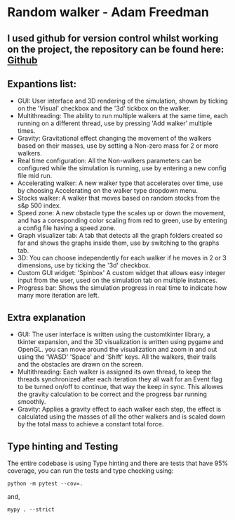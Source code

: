 # Random walker - Adam Freedman
I used github for version control whilst working on the project, the repository can be found here: [Github](https://github.com/adamfreedma/intro-simulation-project)
---
## Expantions list:
- GUI: User interface and 3D rendering of the simulation, shown by ticking on the 'Visual' checkbox and the '3d' tickbox on the walker.
- Multithreading: The ability to run multiple walkers at the same time, each running on a different thread, use by pressing 'Add walker' multiple times.
- Gravity: Gravitational effect changing the movement of the walkers based on their masses, use by setting a Non-zero mass for 2 or more walkers.
- Real time configuration: All the Non-walkers parameters can be configured while the simulation is running, use by entering a new config file mid run.
- Accelerating walker: A new walker type that accelerates over time, use by choosing Accelerating on the walker type dropdown menu.
- Stocks walker: A walker that moves based on random stocks from the s&p 500 index.
- Speed zone: A new obstacle type the scales up or down the movement, and has a coresponding color scaling from red to green, use by entering a config file having a speed zone.
- Graph visualizer tab: A tab that detects all the graph folders created so far and shows the graphs inside them, use by switching to the graphs tab.
- 3D: You can choose independently for each walker if he moves in 2 or 3 dimensions, use by ticking the '3d' checkbox.
- Custom GUI widget: 'Spinbox' A custom widget that allows easy integer input from the user, used on the simulation tab on multiple instances.
- Progress bar: Shows the simulation progress in real time to indicate how many more iteration are left.

## Extra explanation
- GUI: The user interface is written using the customtkinter library, a tkinter expansion, and the 3D visualization is written using pygame and OpenGL. you can move around the visualization and zoom in and out using the 'WASD' 'Space' and 'Shift' keys. All the walkers, their trails and the obstacles are drawn on the screen.
- Multithreading: Each walker is assigned its own thread, to keep the threads synchronized after each iteration they all wait for an Event flag to be turned on/off to continue, that way the keep in sync. This allowes the gravity calculation to be correct and the progress bar running smoothly.
- Gravity: Applies a gravity effect to each walker each step, the effect is calculated using the masses of all the other walkers and is scaled down by the total mass to achieve a constant total force.

## Type hinting and Testing
The entire codebase is using Type hinting and there are tests that have 95% coverage, you can run the tests and type checking using:
```
python -m pytest --cov=.
```
and,
```
mypy . --strict
```